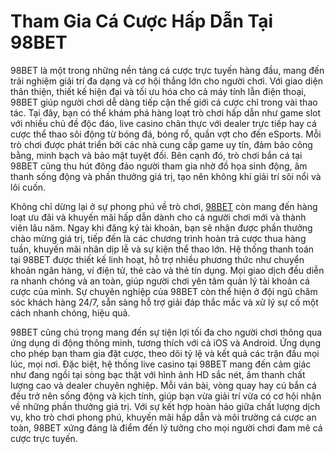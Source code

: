 # Tham Gia Cá Cược Hấp Dẫn Tại 98BET

98BET là một trong những nền tảng cá cược trực tuyến hàng đầu, mang đến trải nghiệm giải trí đa dạng và cơ hội thắng lớn cho người chơi. Với giao diện thân thiện, thiết kế hiện đại và tối ưu hóa cho cả máy tính lẫn điện thoại, 98BET giúp người chơi dễ dàng tiếp cận thế giới cá cược chỉ trong vài thao tác. Tại đây, bạn có thể khám phá hàng loạt trò chơi hấp dẫn như game slot với nhiều chủ đề độc đáo, live casino chân thực với dealer trực tiếp hay cá cược thể thao sôi động từ bóng đá, bóng rổ, quần vợt cho đến eSports. Mỗi trò chơi được phát triển bởi các nhà cung cấp game uy tín, đảm bảo công bằng, minh bạch và bảo mật tuyệt đối. Bên cạnh đó, trò chơi bắn cá tại 98BET cũng thu hút đông đảo người tham gia nhờ đồ họa sinh động, âm thanh sống động và phần thưởng giá trị, tạo nên không khí giải trí sôi nổi và lôi cuốn.

Không chỉ dừng lại ở sự phong phú về trò chơi, <a href="https://98bet-vn.com">98BET</a> còn mang đến hàng loạt ưu đãi và khuyến mãi hấp dẫn dành cho cả người chơi mới và thành viên lâu năm. Ngay khi đăng ký tài khoản, bạn sẽ nhận được phần thưởng chào mừng giá trị, tiếp đến là các chương trình hoàn trả cược thua hàng tuần, khuyến mãi nhân dịp lễ và sự kiện thể thao lớn. Hệ thống thanh toán tại 98BET được thiết kế linh hoạt, hỗ trợ nhiều phương thức như chuyển khoản ngân hàng, ví điện tử, thẻ cào và thẻ tín dụng. Mọi giao dịch đều diễn ra nhanh chóng và an toàn, giúp người chơi yên tâm quản lý tài khoản cá cược của mình. Sự chuyên nghiệp của 98BET còn thể hiện ở đội ngũ chăm sóc khách hàng 24/7, sẵn sàng hỗ trợ giải đáp thắc mắc và xử lý sự cố một cách nhanh chóng, hiệu quả.

98BET cũng chú trọng mang đến sự tiện lợi tối đa cho người chơi thông qua ứng dụng di động thông minh, tương thích với cả iOS và Android. Ứng dụng cho phép bạn tham gia đặt cược, theo dõi tỷ lệ và kết quả các trận đấu mọi lúc, mọi nơi. Đặc biệt, hệ thống live casino tại 98BET mang đến cảm giác như đang ngồi tại sòng bạc thật với hình ảnh HD sắc nét, âm thanh chất lượng cao và dealer chuyên nghiệp. Mỗi ván bài, vòng quay hay cú bắn cá đều trở nên sống động và kịch tính, giúp bạn vừa giải trí vừa có cơ hội nhận về những phần thưởng giá trị. Với sự kết hợp hoàn hảo giữa chất lượng dịch vụ, kho trò chơi phong phú, khuyến mãi hấp dẫn và môi trường cá cược an toàn, 98BET xứng đáng là điểm đến lý tưởng cho mọi người chơi đam mê cá cược trực tuyến.
